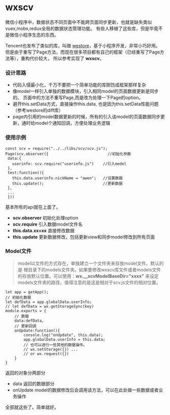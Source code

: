 # wxscv

微信小程序中，数据状态不同页面中不能跨页面同步更新，也就是缺失类似vuex,mobx,redux全局的数据状态管理功能。 有些人移植了这些库，但是毕竟不是微信小程序生态的东西。

Tencent也发布了类似的库，叫做 [westore](https://github.com/Tencent/westore)，基于小程序开发，非常小巧好用。 但是由于重写了Page方法，而现在很多项目都有自己的框架（已经重写了Page方法等），重构代价较大， 所以参考实现了 **wxscv**。

### 设计思路

* 代码入侵最小化，千万不要把一个简单功能的库捯饬成框架那样复杂
* 像model一样引入单独的数据模块，引入相同model的页面数据更新是同步的。 页面中的方法不重写Page,而是改为处理一下Page的option。
* 避开this.setData方式，直接操作this.data, 也是因为this.setData性能问题（参考westore的diff库）
* page内引用的model数据更新的时候，所有的引入该model的页面数据同步更新，通时给model个通知回调，方便处理业务逻辑


### 使用示例
	
	const scv = require("../../libs/scv/scv.js");
	Page(scv.observer({                          //初始化参数
     data:{
       userinfo: scv.require("userinfo.js")    //引入model
     },
     test:function(){
       this.data.userinfo.nickName = "awen";   //设置数据
       this.update();                          //更新数据
     },
     ...
     }))
     
 基本所有的api就在上面了。
 
 * **scv.observer**		初始化处理option
 * **scv.require** 		引入数据model文件名
 * **this.data.xx=xx** 直接修改数据
 * **this.update**		更新数据修改，包括更新view和同步model修改到所有页面

### Model文件

>model以文件的方式存在，单独建立一个文件夹来存放model文件。默认的是 根目录下的models文件夹。如果要修改wxscv库文件或者models文件的存放默认位置。可以使用：**wx.__scvModelBaseDir="xxxx"** 来设定models文件夹的路径，值得注意的是这是相对于scv.js文件的相对位置。

	let app = getApp();
	// 初始化数据
	let defData = app.globalData.userInfo;
	// let defData = wx.getStorageSync(key)
	module.exports = {
 		// 数据
 		data:defData,
		// 更新回调
  		onUpdate:function(){
    		console.log("onUpdate", this.data);
    		app.globalData.userInfo = this.data;
    		// 也可以进行一些其他的数据操作。
    		// wx.setStorage({}) ...
    		// or wx.request({})
  		}
	}
	

返回的对象分两部分

* data 返回的数据部分
* onUpdate model的数据修改后会调用该方法，可以在此处做一些数据或者业务操作


全部就这些了。简单就好。